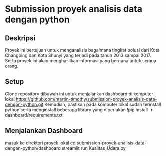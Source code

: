 # Submission proyek analisis data dengan python
## Deskripsi
Proyek ini bertujuan untuk menganalisis bagaimana tingkat polusi dari Kota Changping dan Kota Shunyi yang terjadi pada tahun 2013 sampai 2017. Serta proyek ini akan menghasilkan informasi yang berguna untuk semua orang.
## Setup
Clone repository dibawah ini untuk menjalankan dashboard di komputer lokal
https://github.com/martin-timothy/submission-proyek-analisis-data-dengan-python.git
Kemudian, pastikan pada komputer lokal sudah terinstall python serta menginstall beberapa library yang diperlukan
!pip install -r dashboard/requirements.txt
## Menjalankan Dashboard
masuk ke direktori proyek lokal
cd submission-proyek-analisis-data-dengan-python/dashboard
streamlit run Kualitas_Udara.py
